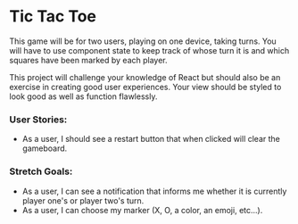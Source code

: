# Tic Tac Toe

This game will be for two users, playing on one device, taking turns. You will have to use component state to keep track of whose turn it is and which squares have been marked by each player.

This project will challenge your knowledge of React but should also be an exercise in creating good user experiences. Your view should be styled to look good as well as function flawlessly.

### User Stories:
<!-- - (done) As a user, I should start off seeing a 3x3 grid on the main page. 
- done As a user, I should be able to click on a square to mark it.
- done As a user, my partner should be able to click on a square after me and see their mark.
- done As a user, I shouldn't be able to click on a square that has already been selected. -->
<!-- - As a user, when someone has won the game (3 squares in a row: horizontally, vertically, or diagonally) I should see a notice telling me who won. -->
<!-- - Sort of  As a user, I should not be able to continue playing the game after the game has been won. -->
<!-- - As a user, if there are no more squares available, I should see a notice telling me that the game has ended. -->
- As a user, I should see a restart button that when clicked will clear the gameboard.

### Stretch Goals:
- As a user, I can see a notification that informs me whether it is currently player one's or player two's turn.
- As a user, I can choose my marker (X, O, a color, an emoji, etc...).
